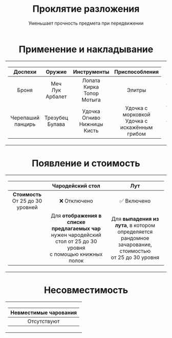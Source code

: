 <div align="center">

<h1> Проклятие разложения </h1>
Уменьшает прочность предмета при передвижении <br><br>



# Применение и накладывание

<table> <td>

| Доспехи | Оружие | Инструменты | Приспособления |
| :-: | :-: | :-: | :-: |
| Броня | Меч <br> Лук <br> Арбалет | Лопата <br> Кирка <br> Топор <br> Мотыга | Элитры |
| Черепаший панцирь | Трезубец <br> Булава | Удочка <br> Огниво <br> Нижницы <br> Кисть | Удочка с морковкой <br> Удочка с искажённым грибом |

</td> <td>

| Стоимость накладывания <br /> на наковальне |
| :-: |
| 4 уровня опыта |

</td> </table>



# Появление и стоимость

<table> <td>

| | Чародейский стол | Лут |
| :-: | :-: | :-: |
| **Стоимость** <br /> От 25 до 30 уровней | ❌ Отключено | ✅ Включено |
| | Для **отображения в списке предлагаемых чар** <br /> нужен чародейский стол от 25 до 30 уровня <br /> с помощью книжных полок | Для **выпадения из лута**, в котором определяется <br /> рандомное зачарование, стоимостью <br /> от 25 до 30 уровня |

</td> </table>



# Несовместимость

<table> <td>

| Невместимые чарования |
| :-: |
| Отсутствуют |

</td> </table>
</div>
